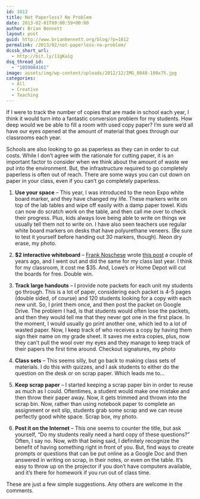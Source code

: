```yaml
---
id: 1812
title: Not Paperless? No Problem
date: 2013-02-01T09:00:59+00:00
author: Brian Bennett
layout: post
guid: http://www.brianbennett.org/blog/?p=1812
permalink: /2013/02/not-paperless-no-problem/
dcssb_short_url:
  - http://bit.ly/11gKaig
dsq_thread_id:
  - "1059084161"
image: assets/img/wp-content/uploads/2012/12/IMG_0048-100x75.jpg
categories:
  - All
  - Creative
  - Teaching
---
```

If I were to track the number of copies that are made in school each year, I think it would turn into a fantastic conversion problem for my students. How deep would we be able to fill a room with used copy paper? I&#8217;m sure we&#8217;d all have our eyes opened at the amount of material that goes through our classrooms each year.

Schools are also looking to go as paperless as they can in order to cut costs. While I don&#8217;t agree with the rationale for cutting paper, it is an important factor to consider when we think about the amount of waste we put into the environment. But, the infrastructure required to go completely paperless is often out of reach. There are some ways you can cut down on paper in your class, even if you can&#8217;t go completely paperless.

  1. **Use your space** &#8211; This year, I was introduced to the neon Expo white board marker, and they have changed my life. These markers write on top of the lab tables and wipe off easily with a damp paper towel. Kids can now do scratch work on the table, and then call me over to check their progress. Plus, kids always love being able to write on things we usually tell them not to write on. I have also seen teachers use regular white board markers on desks that have polyurethane veneers. (Be sure to test it yourself before handing out 30 markers, though).
[](http://instagram.com/p/UgolGlDk9D/) Neon dry erase, my photo.



  2. **$2 interactive whiteboard** &#8211; [Frank Noschese](http://www.twitter.com/fnoschese) wrote [this post](http://fnoschese.wordpress.com/2010/08/06/the-2-interactive-whiteboard/) a couple of years ago, and I went out and did the same for my class last year. I think for my classroom, it cost me $35. And, Lowe&#8217;s or Home Depot will cut the boards for free. Double win.


  3. **Track large handouts** &#8211; I provide note packets for each unit my students go through. This is a lot of paper, considering each packet is 4-5 pages (double sided, of course) and 120 students looking for a copy with each new unit. So, I print them once, and then post the packet on Google Drive. The problem I had, is that students would often lose the packets, and then they would tell me that they never got one in the first place. In the moment, I would usually go print another one, which led to a lot of wasted paper. Now, I keep track of who receives a copy by having them sign their name on my grade sheet. It saves me extra copies, plus, now they can&#8217;t pull the wool over my eyes and they manage to keep track of their papers the first time around. Checkout signatures, my photo



  4. **Class sets** &#8211; This seems silly, but go back to making class sets of materials. I do this with quizzes, and I ask students to either do the question on the desk or on scrap paper. Which leads me to&#8230;


  5. **Keep scrap paper** &#8211; I started keeping a scrap paper bin in order to reuse as much as I could. Oftentimes, a student would make one mistake and then throw their paper away. Now, it gets trimmed and thrown into the scrap bin. Now, rather than using notebook paper to complete an assignment or exit slip, students grab some scrap and we can reuse perfectly good white space. Scrap box, my photo.



  6. **Post it on the Internet** &#8211; This one seems to counter the title, but ask yourself, &#8220;Do my students really need a hard copy of these questions?&#8221; Often, I say no. Now, with that being said, I definitely recognize the benefit of having something right in front of you. But, find ways to create prompts or questions that can be put online as a Google Doc and then answered in writing on scrap, in their notes, or even on the table. It&#8217;s easy to throw up on the projector if you don&#8217;t have computers available, and it&#8217;s there for homework if you run out of class time.


These are just a few simple suggestions. Any others are welcome in the comments.
